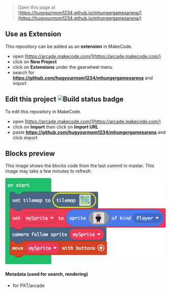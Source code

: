  


> Open this page at [https://hugyourmom1234.github.io/mhungergamesarena/](https://hugyourmom1234.github.io/mhungergamesarena/)

## Use as Extension

This repository can be added as an **extension** in MakeCode.

* open [https://arcade.makecode.com/](https://arcade.makecode.com/)
* click on **New Project**
* click on **Extensions** under the gearwheel menu
* search for **https://github.com/hugyourmom1234/mhungergamesarena** and import

## Edit this project ![Build status badge](https://github.com/hugyourmom1234/mhungergamesarena/workflows/MakeCode/badge.svg)

To edit this repository in MakeCode.

* open [https://arcade.makecode.com/](https://arcade.makecode.com/)
* click on **Import** then click on **Import URL**
* paste **https://github.com/hugyourmom1234/mhungergamesarena** and click import

## Blocks preview

This image shows the blocks code from the last commit in master.
This image may take a few minutes to refresh.

![A rendered view of the blocks](https://github.com/hugyourmom1234/mhungergamesarena/raw/master/.github/makecode/blocks.png)

#### Metadata (used for search, rendering)

* for PXT/arcade
<script src="https://makecode.com/gh-pages-embed.js"></script><script>makeCodeRender("{{ site.makecode.home_url }}", "{{ site.github.owner_name }}/{{ site.github.repository_name }}");</script>

